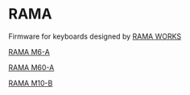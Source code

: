 # RAMA

Firmware for keyboards designed by [RAMA WORKS](https://rama.works)

[RAMA M6-A](https://rama.works/m6a)

[RAMA M60-A](https://rama.works/#/m60-a/)

[RAMA M10-B](https://www.massdrop.com/buy/rama-m10-a?mode=guest_open)
